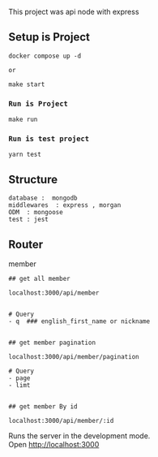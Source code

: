This project was api node with express

## Setup is Project

```
docker compose up -d

or

make start
```

### `Run is Project`

```
make run
```

### `Run is test project`

```
yarn test
```

## Structure

```
database :  mongodb
middlewares  : express , morgan
ODM  : mongoose
test : jest
```

## Router

member

```
## get all member

localhost:3000/api/member


# Query
- q  ### english_first_name or nickname


## get member pagination

localhost:3000/api/member/pagination

# Query
- page
- limt


## get member By id

localhost:3000/api/member/:id
```

Runs the server in the development mode.<br>
Open [http://localhost:3000](http://localhost:3000)
